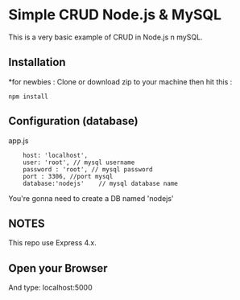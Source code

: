 # Simple CRUD Node.js & MySQL
This is a very basic example of CRUD in Node.js n mySQL.
## Installation
*for newbies : Clone or download zip to your machine then hit this :

	npm install

## Configuration (database)
app.js

        host: 'localhost',
        user: 'root', // mysql username
        password : 'root', // mysql password
        port : 3306, //port mysql
        database:'nodejs'	 // mysql database name


	
You're gonna need to create a DB named 'nodejs'

## NOTES
This repo use Express 4.x.

## Open your Browser
And type: localhost:5000

